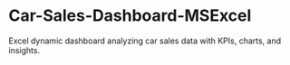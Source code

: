 # Car-Sales-Dashboard-MSExcel
Excel dynamic dashboard analyzing car sales data with KPIs, charts, and insights.

